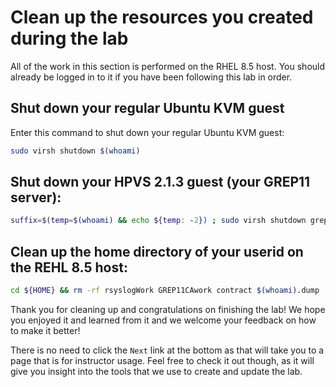 # Clean up the resources you created during the lab

All of the work in this section is performed on the RHEL 8.5 host.  You should already be logged in to it if you have been following this lab in order.

## Shut down your regular Ubuntu KVM guest

Enter this command to shut down your regular Ubuntu KVM guest:

   ``` bash
   sudo virsh shutdown $(whoami)
   ```

## Shut down your HPVS 2.1.3 guest (your GREP11 server):

   ``` bash
   suffix=$(temp=$(whoami) && echo ${temp: -2}) ; sudo virsh shutdown grep11se${suffix} 
   ```

## Clean up the home directory of your userid on the REHL 8.5 host:

   ``` bash 
   cd ${HOME} && rm -rf rsyslogWork GREP11CAwork contract $(whoami).dump
   ```

Thank you for cleaning up and congratulations on finishing the lab!  We hope you enjoyed it and learned from it and we welcome your feedback on how to make it better!

There is no need to click the `Next` link at the bottom as that will take you to a page that is for instructor usage.  Feel free to check it out though, as it will give you insight into the tools that we use to create and update the lab. 

